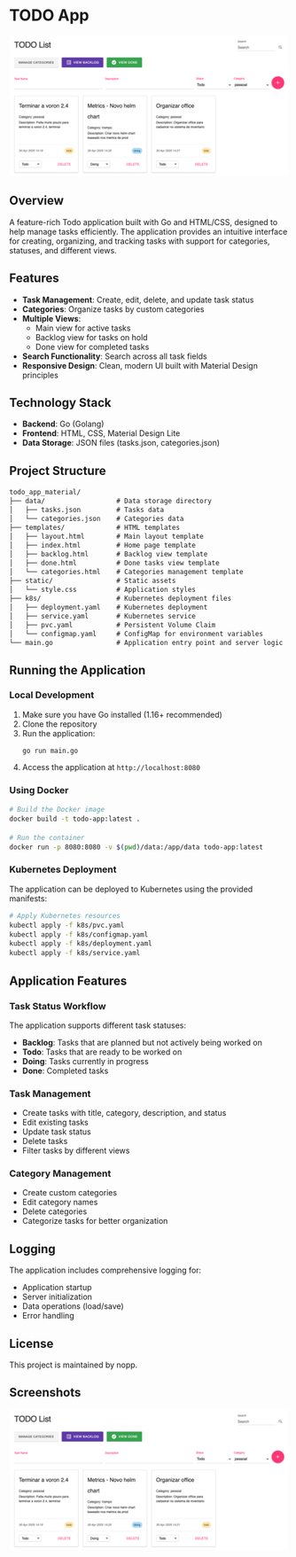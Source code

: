 # TODO App

![Screenshot of the TODO System](img/screenshot.png)

## Overview

A feature-rich Todo application built with Go and HTML/CSS, designed to help manage tasks efficiently. The application provides an intuitive interface for creating, organizing, and tracking tasks with support for categories, statuses, and different views.

## Features

- **Task Management**: Create, edit, delete, and update task status
- **Categories**: Organize tasks by custom categories
- **Multiple Views**: 
  - Main view for active tasks
  - Backlog view for tasks on hold
  - Done view for completed tasks
- **Search Functionality**: Search across all task fields
- **Responsive Design**: Clean, modern UI built with Material Design principles

## Technology Stack

- **Backend**: Go (Golang)
- **Frontend**: HTML, CSS, Material Design Lite
- **Data Storage**: JSON files (tasks.json, categories.json)

## Project Structure

```
todo_app_material/
├── data/                  # Data storage directory
│   ├── tasks.json         # Tasks data
│   └── categories.json    # Categories data
├── templates/             # HTML templates
│   ├── layout.html        # Main layout template
│   ├── index.html         # Home page template
│   ├── backlog.html       # Backlog view template
│   ├── done.html          # Done tasks view template
│   └── categories.html    # Categories management template
├── static/                # Static assets
│   └── style.css          # Application styles
├── k8s/                   # Kubernetes deployment files
│   ├── deployment.yaml    # Kubernetes deployment
│   ├── service.yaml       # Kubernetes service
│   ├── pvc.yaml           # Persistent Volume Claim
│   └── configmap.yaml     # ConfigMap for environment variables
└── main.go                # Application entry point and server logic
```

## Running the Application

### Local Development

1. Make sure you have Go installed (1.16+ recommended)
2. Clone the repository
3. Run the application:
   ```
   go run main.go
   ```
4. Access the application at `http://localhost:8080`

### Using Docker

```bash
# Build the Docker image
docker build -t todo-app:latest .

# Run the container
docker run -p 8080:8080 -v $(pwd)/data:/app/data todo-app:latest
```

### Kubernetes Deployment

The application can be deployed to Kubernetes using the provided manifests:

```bash
# Apply Kubernetes resources
kubectl apply -f k8s/pvc.yaml
kubectl apply -f k8s/configmap.yaml
kubectl apply -f k8s/deployment.yaml
kubectl apply -f k8s/service.yaml
```

## Application Features

### Task Status Workflow

The application supports different task statuses:
- **Backlog**: Tasks that are planned but not actively being worked on
- **Todo**: Tasks that are ready to be worked on
- **Doing**: Tasks currently in progress
- **Done**: Completed tasks

### Task Management

- Create tasks with title, category, description, and status
- Edit existing tasks
- Update task status
- Delete tasks
- Filter tasks by different views

### Category Management

- Create custom categories
- Edit category names
- Delete categories
- Categorize tasks for better organization

## Logging

The application includes comprehensive logging for:
- Application startup
- Server initialization
- Data operations (load/save)
- Error handling

## License

This project is maintained by nopp.

## Screenshots

![Main View](img/screenshot.png)
